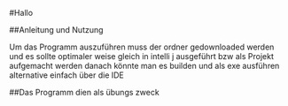 #Hallo

##Anleitung und Nutzung

Um das Programm auszuführen muss der ordner gedownloaded werden und es sollte optimaler weise gleich in intelli j ausgeführt bzw als Projekt aufgemacht werden danach könnte man es builden und als exe ausführen alternative einfach über die IDE

##Das Programm dien als übungs zweck
